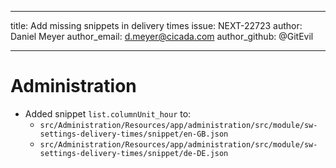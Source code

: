 ---
title: Add missing snippets in delivery times
issue: NEXT-22723
author: Daniel Meyer
author_email: d.meyer@cicada.com
author_github: @GitEvil
___
# Administration

* Added snippet `list.columnUnit_hour` to: 
  * `src/Administration/Resources/app/administration/src/module/sw-settings-delivery-times/snippet/en-GB.json`
  * `src/Administration/Resources/app/administration/src/module/sw-settings-delivery-times/snippet/de-DE.json`

